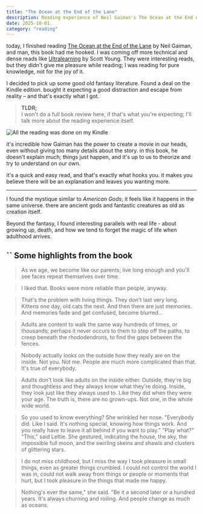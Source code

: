 ```yaml
---
title: "The Ocean at the End of the Lane"
description: Reading experience of Neil Gaiman's The Ocean at the End of the Lane
date: 2025-10-01
category: "reading"
---
```


today, I finished reading [The Ocean at the End of the Lane](https://www.amazon.com.br/oceano-fim-caminho-Neil-Gaiman-ebook/dp/B00CXWLX54/) by Neil Gaiman, and man, this book had me hooked. I was coming off more technical and dense reads like [Ultralearning](https://www.amazon.com.br/Ultra-aprendizado-habilidades-valiosas-competi%C3%A7%C3%A3o-carreira/dp/6555110058/) by Scott Young. They were interesting reads, but they didn't give me pleasure while reading; I was reading for pure knowledge, not for the joy of it.

I decided to pick up some good old fantasy literature. Found a deal on the Kindle edition. bought it expecting a good distraction and escape from reality – and that's exactly what I got.

> **TLDR;**<br />I won't do a full book review here, if that's what you're expecting; I'll talk more about the reading experience itself.

![All the reading was done on my Kindle](/images/o-oceano-no-fim-do-caminho.jpg)

it's incredible how Gaiman has the power to create a movie in our heads, even without giving too many details about the story. in this book, he doesn't explain much; things just happen, and it's up to us to theorize and try to understand on our own.

it's a quick and easy read, and that's exactly what hooks you. it makes you believe there will be an explanation and leaves you wanting more.

---

I found the mystique similar to _American Gods_; it feels like it happens in the same universe. there are ancient gods and fantastic creatures as old as creation itself.

Beyond the fantasy, I found interesting parallels with real life - about growing up, death, and how we tend to forget the magic of life when adulthood arrives.

## `` Some highlights from the book


> As we age, we become like our parents; live long enough and you'll see faces repeat themselves over time.

> I liked that. Books were more reliable than people, anyway.

> That's the problem with living things. They don't last very long. Kittens one day, old cats the next. And then there are just memories. And memories fade and get confused, become blurred...

> Adults are content to walk the same way hundreds of times, or thousands; perhaps it never occurs to them to step off the paths, to creep beneath the rhododendrons, to find the gaps between the fences.

> Nobody actually looks on the outside how they really are on the inside. Not you. Not me. People are much more complicated than that. It's true of everybody.

> Adults don't look like adults on the inside either. Outside, they're big and thoughtless and they always know what they're doing. Inside, they look just like they always used to. Like they did when they were your age. The truth is, there are no grown-ups. Not one, in the whole wide world.

> So you used to know everything? She wrinkled her nose. "Everybody did. Like I said. It's nothing special, knowing how things work. And you really have to leave it all behind if you want to play." "Play what?" "This," said Lettie. She gestured, indicating the house, the sky, the impossible full moon, and the swirling skeins and shawls and clusters of glittering stars.

> I do not miss childhood, but I miss the way I took pleasure in small things, even as greater things crumbled. I could not control the world I was in, could not walk away from things or people or moments that hurt, but I took pleasure in the things that made me happy.

> Nothing's ever the same," she said. "Be it a second later or a hundred years. It's always churning and roiling. And people change as much as oceans.



